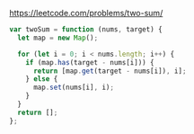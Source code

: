 https://leetcode.com/problems/two-sum/

```javascript
var twoSum = function (nums, target) {
  let map = new Map();

  for (let i = 0; i < nums.length; i++) {
    if (map.has(target - nums[i])) {
      return [map.get(target - nums[i]), i];
    } else {
      map.set(nums[i], i);
    }
  }
  return [];
};
```
